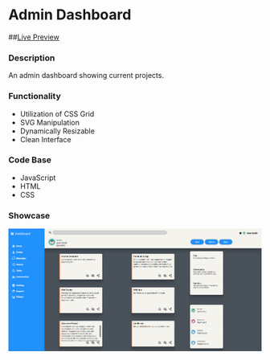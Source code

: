# Admin Dashboard
##[Live Preview](https://jclifford4.github.io/admin-dashboard/)

### Description
An admin dashboard showing current projects.

### Functionality
* Utilization of CSS Grid
* SVG Manipulation
* Dynamically Resizable
* Clean Interface

### Code Base
* JavaScript
* HTML
* CSS


### Showcase 
![](./images/showcase/dashboard.png "dashboard")
